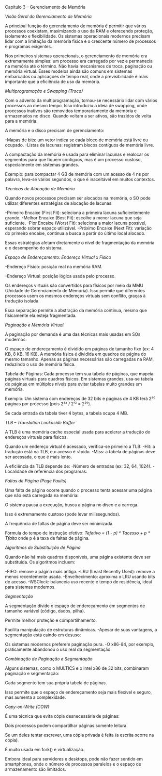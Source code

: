 Capítulo 3 – Gerenciamento de Memória 

*Visão Geral do Gerenciamento de Memória*

A principal função do gerenciamento de memória é permitir que vários processos coexistam, maximizando o uso da RAM e oferecendo proteção, isolamento e flexibilidade. Os sistemas operacionais modernos precisam lidar com a limitação da memória física e o crescente número de processos e programas exigentes.

Nos primeiros sistemas operacionais, o gerenciamento de memória era extremamente simples: um processo era carregado por vez e permanecia na memória até o término. Não havia mecanismos de troca, paginação ou memória virtual. Esses modelos ainda são comuns em sistemas embarcados ou aplicações de tempo real, onde a previsibilidade é mais importante que a eficiência de uso da memória.

*Multiprogramação e Swapping (Troca)*

Com o advento da multiprogramação, tornou-se necessário lidar com vários processos ao mesmo tempo. Isso introduziu a ideia de swapping, onde processos inativos são removidos temporariamente da memória e armazenados no disco. Quando voltam a ser ativos, são trazidos de volta para a memória.

A memória e o disco precisam de gerenciamento:

-Mapas de bits: um vetor indica se cada bloco de memória está livre ou ocupado.
-Listas de lacunas: registram blocos contíguos de memória livre.

A compactação da memória é usada para eliminar lacunas e realocar os segmentos para que fiquem contíguos, mas é um processo custoso, especialmente em sistemas grandes.

Exemplo: para compactar 4 GB de memória com um acesso de 4 ns por palavra, leva-se vários segundos, o que é inaceitável em muitos contextos.

*Técnicas de Alocação de Memória*

Quando novos processos precisam ser alocados na memória, o SO pode utilizar diferentes estratégias de alocação de lacunas:

-Primeiro Encaixe (First Fit): seleciona a primeira lacuna suficientemente grande.
-Melhor Encaixe (Best Fit): escolhe a menor lacuna que seja suficiente.
-Pior Encaixe (Worst Fit): seleciona a maior lacuna possível, esperando sobrar espaço utilizável.
-Próximo Encaixe (Next Fit): variação do primeiro encaixe, continua a busca a partir do último local alocado.

Essas estratégias afetam diretamente o nível de fragmentação da memória e o desempenho do sistema.

*Espaço de Endereçamento: Endereço Virtual x Físico*

-Endereço Físico: posição real na memória RAM.

-Endereço Virtual: posição lógica usada pelo processo.

Os endereços virtuais são convertidos para físicos por meio da MMU (Unidade de Gerenciamento de Memória).
Isso permite que diferentes processos usem os mesmos endereços virtuais sem conflito, graças à tradução isolada.

Essa separação permite a abstração da memória contínua, mesmo que fisicamente ela esteja fragmentada.

*Paginação e Memória Virtual*

A paginação por demanda é uma das técnicas mais usadas em SOs modernos:

O espaço de endereçamento é dividido em páginas de tamanho fixo (ex: 4 KB, 8 KB, 16 KB).
A memória física é dividida em quadros de página do mesmo tamanho.
Apenas as páginas necessárias são carregadas na RAM, reduzindo o uso de memória física.

Tabela de Páginas:
Cada processo tem sua tabela de páginas, que mapeia páginas virtuais para quadros físicos.
Em sistemas grandes, usa-se tabela de páginas em múltiplos níveis para evitar tabelas muito grandes em memória.

Exemplo:
Um sistema com endereços de 32 bits e páginas de 4 KB terá 2²⁰ páginas por processo (pois 2³² / 2¹² = 2²⁰).

Se cada entrada da tabela tiver 4 bytes, a tabela ocupa 4 MB.

*TLB – Translation Lookaside Buffer*

A TLB é uma memória cache especial usada para acelerar a tradução de endereços virtuais para físicos.

Quando um endereço virtual é acessado, verifica-se primeiro a TLB:
-Hit: a tradução está na TLB, e o acesso é rápido.
-Miss: a tabela de páginas deve ser acessada, o que é mais lento.

A eficiência da TLB depende de:
-Número de entradas (ex: 32, 64, 1024).
-Localidade de referência dos programas.

*Faltas de Página (Page Faults)*

Uma falta de página ocorre quando o processo tenta acessar uma página que não está carregada na memória:

O sistema pausa a execução, busca a página no disco e a carrega.

Isso é extremamente custoso (pode levar milissegundos).

A frequência de faltas de página deve ser minimizada.

Fórmula do tempo de instrução efetivo:
*Tefetivo = (1 - p) * Tacesso + p * Tfalta*
onde p é a taxa de faltas de página.

*Algoritmos de Substituição de Página*

Quando não há mais quadros disponíveis, uma página existente deve ser substituída. Os algoritmos incluem:

-FIFO: remove a página mais antiga.
-LRU (Least Recently Used): remove a menos recentemente usada.
-Envelhecimento: aproxima o LRU usando bits de acesso.
-WSClock: balanceia uso recente e tempo de residência, ideal para sistemas modernos.

*Segmentação*

A segmentação divide o espaço de endereçamento em segmentos de tamanho variável (código, dados, pilha).

Permite melhor proteção e compartilhamento.

Facilita manipulação de estruturas dinâmicas.
-Apesar de suas vantagens, a segmentação está caindo em desuso:

Os sistemas modernos preferem paginação pura.
-O x86-64, por exemplo, praticamente abandonou o uso real da segmentação.

*Combinação de Paginação e Segmentação*

Alguns sistemas, como o MULTICS e o Intel x86 de 32 bits, combinaram paginação e segmentação:

Cada segmento tem sua própria tabela de páginas.

Isso permite que o espaço de endereçamento seja mais flexível e seguro, mas aumenta a complexidade.

*Copy-on-Write (COW)*

É uma técnica que evita cópia desnecessária de páginas:

Dois processos podem compartilhar páginas somente leitura.

Se um deles tentar escrever, uma cópia privada é feita (a escrita ocorre na cópia).

É muito usada em fork() e virtualização.

Embora ideal para servidores e desktops, pode não fazer sentido em smartphones, onde o número de processos paralelos e o espaço de armazenamento são limitados.
